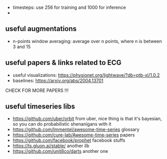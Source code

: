 

- timesteps: use 256 for training and 1000 for inference
- 


## useful augmentations

- n-points window averaging: average over n points, where n is between 3 and 15 


## useful papers & links related to ECG

- useful visualizations: https://physionet.org/lightwave/?db=ptb-xl/1.0.2
- baselines: https://arxiv.org/abs/2004.13701


CHECK FOR MORE PAPERS !!!

## useful timeseries libs

- https://github.com/uber/orbit from uber, nice thing is that it's bayesian, so you can do probabilistic shenanigans with it
- https://github.com/lmmentel/awesome-time-series glossary
- https://github.com/cure-lab/Awesome-time-series papers
- https://github.com/facebook/prophet facebook stuffs
- https://ts.gluon.ai/stable/ another ilb
- https://github.com/unit8co/darts another one


